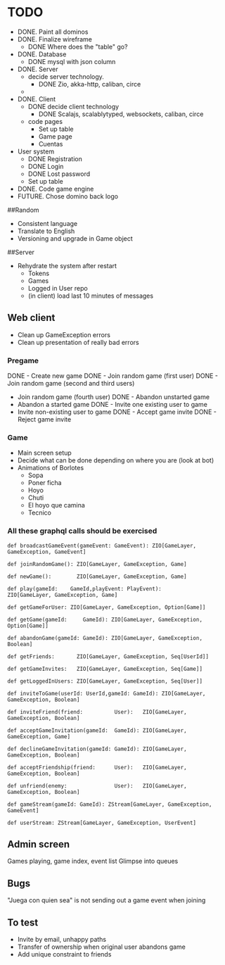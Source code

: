 # TODO 

- DONE. Paint all dominos
- DONE. Finalize wireframe
    - DONE Where does the "table" go?
- DONE. Database
    - DONE mysql with json column 
- DONE. Server
    - decide server technology.
      - DONE Zio, akka-http, caliban, circe
    - 
- DONE. Client
    - DONE decide client technology
        - DONE Scalajs, scalablytyped, websockets, caliban, circe
    - code pages
        - Set up table
        - Game page
        - Cuentas
- User system
    - DONE Registration
    - DONE Login
    - DONE Lost password
    - Set up table
- DONE. Code game engine     
- FUTURE. Chose domino back logo

##Random
- Consistent language
- Translate to English
- Versioning and upgrade in Game object

##Server
- Rehydrate the system after restart
    - Tokens
    - Games
    - Logged in User repo
    - (in client) load last 10 minutes of messages

## Web client
- Clean up GameException errors
- Clean up presentation of really bad errors

### Pregame
DONE - Create new game
DONE - Join random game (first user)
DONE - Join random game (second and third users)
- Join random game (fourth user)
DONE - Abandon unstarted game
- Abandon a started game
DONE - Invite one existing user to game
- Invite non-existing user to game
DONE - Accept game invite
DONE - Reject game invite

### Game
- Main screen setup
- Decide what can be done depending on where you are (look at bot)
- Animations of Borlotes
    - Sopa
    - Poner ficha
    - Hoyo
    - Chuti
    - El hoyo que camina
    - Tecnico

### All these graphql calls should be exercised

```def broadcastGameEvent(gameEvent: GameEvent): ZIO[GameLayer, GameException, GameEvent]```

```def joinRandomGame(): ZIO[GameLayer, GameException, Game]```

```def newGame():        ZIO[GameLayer, GameException, Game]```

```def play(gameId:    GameId,playEvent: PlayEvent):                  ZIO[GameLayer, GameException, Game]```

```def getGameForUser: ZIO[GameLayer, GameException, Option[Game]]```

```def getGame(gameId:     GameId): ZIO[GameLayer, GameException, Option[Game]]```

```def abandonGame(gameId: GameId): ZIO[GameLayer, GameException, Boolean]```

```def getFriends:       ZIO[GameLayer, GameException, Seq[UserId]]```

```def getGameInvites:   ZIO[GameLayer, GameException, Seq[Game]]```

```def getLoggedInUsers: ZIO[GameLayer, GameException, Seq[User]]```

```def inviteToGame(userId: UserId,gameId: GameId): ZIO[GameLayer, GameException, Boolean]```

```def inviteFriend(friend:          User):   ZIO[GameLayer, GameException, Boolean]```

```def acceptGameInvitation(gameId:  GameId): ZIO[GameLayer, GameException, Game]```

```def declineGameInvitation(gameId: GameId): ZIO[GameLayer, GameException, Boolean]```

```def acceptFriendship(friend:      User):   ZIO[GameLayer, GameException, Boolean]```

```def unfriend(enemy:               User):   ZIO[GameLayer, GameException, Boolean]```

```def gameStream(gameId: GameId): ZStream[GameLayer, GameException, GameEvent]```

```def userStream: ZStream[GameLayer, GameException, UserEvent]```

## Admin screen
Games playing, game index, event list
Glimpse into queues

## Bugs
"Juega con quien sea" is not sending out a game event when joining 

## To test
- Invite by email, unhappy paths
- Transfer of ownership when original user abandons game
- Add unique constraint to friends
